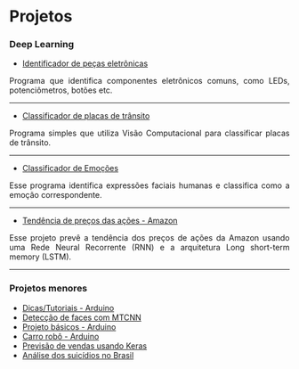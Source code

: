 # Projetos


### Deep Learning

- [Identificador de peças eletrônicas](https://www.kaggle.com/olavomendes/electronic-parts-identifier)
<p align="justify">
  Programa que identifica componentes eletrônicos comuns, como LEDs, potenciômetros, botões etc.
</p>

---

- [Classificador de placas de trânsito](https://github.com/olavomendes/classificador-placas-transito)
<p align="justify">
  Programa simples que utiliza Visão Computacional para classificar placas de trânsito.
</p>

---

- [Classificador de Emoções](https://www.kaggle.com/olavomendes/your-first-emoji-creator/notebook)
<p align="justify">
  Esse programa identifica expressões faciais humanas e classifica como a emoção correspondente.
</p>

---

- [Tendência de preços das ações - Amazon](https://www.kaggle.com/olavomendes/your-first-rnn-model/notebook)
<p align="justify">
  Esse projeto prevê a tendência dos preços de ações da Amazon usando uma Rede Neural Recorrente (RNN) e a arquitetura Long short-term memory (LSTM).
</p>

---

### Projetos menores

- [Dicas/Tutoriais - Arduino](https://github.com/olavomendes/arduino-dicas-tutoriais)
- [Detecção de faces com MTCNN](https://www.kaggle.com/olavomendes/detect-faces-with-3-lines-of-python-code)
- [Projeto básicos - Arduino](https://github.com/olavomendes/projetos-livro-arduino-basico)
- [Carro robô - Arduino](https://github.com/olavomendes/robot-car-kit)
- [Previsão de vendas usando Keras](https://github.com/olavomendes/Projetos-DS-ML-DL/blob/master/Deep%20Learning/previsao_vendas_Keras.ipynb)
- [Análise dos suicídios no Brasil](https://github.com/olavomendes/Projetos-DS-ML-DL/blob/master/Data%20Analysis/suicidios_no_Brasil.ipynb)

